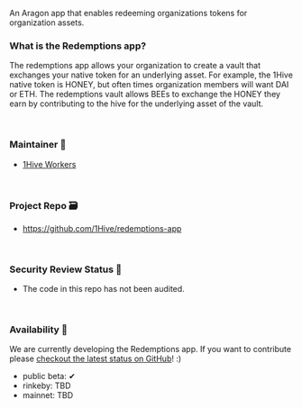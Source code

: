 An Aragon app that enables redeeming organizations tokens for organization assets.

### What is the Redemptions app?

The redemptions app allows your organization to create a vault that exchanges your native token for an underlying asset. For example, the 1Hive native token is HONEY, but often times organization members will want DAI or ETH. The redemptions vault allows BEEs to exchange the HONEY they earn by contributing to the hive for the underlying asset of the vault.

<br>

### Maintainer 🚧
- [1Hive Workers](https://1hive.org/docs/contribute/projects-tasks.html#expectations-of-workers)

<br>

### Project Repo 🗃️
- https://github.com/1Hive/redemptions-app

<br>

### Security Review Status 🚨
- The code in this repo has not been audited.

<br>

### Availability 🐲
We are currently developing the Redemptions app. If you want to contribute please [checkout the latest status on GitHub](https://github.com/1Hive/redemptions)! :)
- public beta: ✔
- rinkeby: TBD
- mainnet: TBD

<br>
